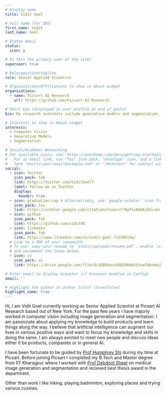 ```yaml
---
# Display name
title: Vidit Goel

# Full name (for SEO)
first_name: Vidit
last_name: Goel

# Status emoji
status:
  icon: g

# Is this the primary user of the site?
superuser: true

# Role/position/tagline
role: Senior Applied Scientist

# Organizations/Affiliations to show in About widget
organizations:
  - name: Picsart AI Research
    url: https://github.com/Picsart-AI-Research

# Short bio (displayed in user profile at end of posts)
bio: My research interests include generative models and segmentation.

# Interests to show in About widget
interests:
  - Computer Vision
  - Generative Models
  - Segmentation

# Social/Academic Networking
# For available icons, see: https://wowchemy.com/docs/getting-started/page-builder/#icons
#   For an email link, use "fas" icon pack, "envelope" icon, and a link in the
#   form "mailto:your-email@example.com" or "/#contact" for contact widget.
social:
  - icon: twitter
    icon_pack: fab
    link: https://twitter.com/ViditGoel7
    label: Follow me on Twitter
    display:
      header: true
  - icon: graduation-cap # Alternatively, use `google-scholar` icon from `ai` icon pack
    icon_pack: fas
    link: https://scholar.google.com/citations?user=7rNyP1sAAAAJ&hl=en
  - icon: github
    icon_pack: fab
    link: https://github.com/vidit98
  - icon: linkedin
    icon_pack: fab
    link: https://www.linkedin.com/in/vidit-goel-71359b14a/
  # Link to a PDF of your resume/CV.
  # To use: copy your resume to `static/uploads/resume.pdf`, enable `ai` icons in `params.yaml`,
  # and uncomment the lines below.
  - icon: cv
    icon_pack: ai
    link: https://drive.google.com/file/d/1QQUUqcxUXQI8HdwUt3swfbAvWasLLo4V/view?usp=sharing

# Enter email to display Gravatar (if Gravatar enabled in Config)
email: ''

# Highlight the author in author lists? (true/false)
highlight_name: true
---
```


Hi, I am Vidit Goel currently working as Senior Applied Scientist at Picsart AI Research based out of New York. For the past few years I have majorly worked in computer vision including image generation and segmentation. I am passionate about applying my knowledge to build products and learn things along the way. I believe that artificial intelligence can augment our lives in various positive ways and want to focus my knowledge and skills in doing the same. I am always exicted to meet new people and discuss ideas either it be products, companies or in general AI.
<!-- {style="font-size:  15px;"} -->

I have been fortunate to be guided by <a href="https://www.humphreyshi.com/">Prof Humphrey Shi</a> during my time at Picsart. Before joining Picsart I completed my B.Tech and Master degree from IIT Kharagpur where I worked with <a href="https://www.linkedin.com/in/debdoot/?originalSubdomain=in">Prof Debdoot Sheet</a> on medical image generation and segmentation and recieved best thesis award in the department.
<!-- {style="font-size:  15px;"} -->

Other than work I like hiking, playing badminton, exploring places and trying various cusines.
<!-- {style="font-size:  15px;"} -->
<!-- {style="text-align: justify;"} -->
